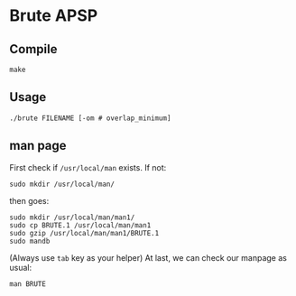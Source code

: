 # Brute APSP
## Compile
```
make
```
## Usage
```
./brute FILENAME [-om # overlap_minimum]
```
## man page
First check if `/usr/local/man` exists. If not:
```
sudo mkdir /usr/local/man/
```
then goes:
```
sudo mkdir /usr/local/man/man1/
sudo cp BRUTE.1 /usr/local/man/man1
sudo gzip /usr/local/man/man1/BRUTE.1
sudo mandb
```
(Always use `tab` key as your helper)
At last, we can check our manpage as usual:
```
man BRUTE
```
